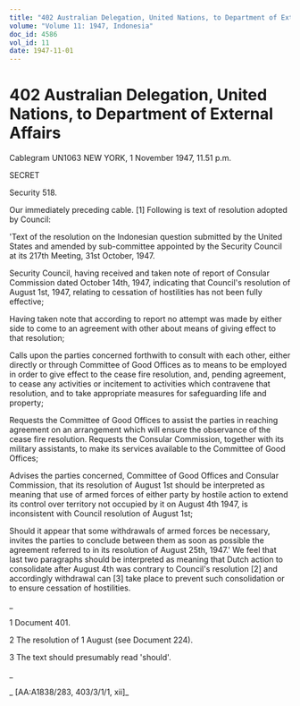 ```yaml
---
title: "402 Australian Delegation, United Nations, to Department of External Affairs"
volume: "Volume 11: 1947, Indonesia"
doc_id: 4586
vol_id: 11
date: 1947-11-01
---
```


# 402 Australian Delegation, United Nations, to Department of External Affairs

Cablegram UN1063 NEW YORK, 1 November 1947, 11.51 p.m.

SECRET

Security 518.

Our immediately preceding cable. [1] Following is text of resolution adopted by Council:

'Text of the resolution on the Indonesian question submitted by the United States and amended by sub-committee appointed by the Security Council at its 217th Meeting, 31st October, 1947.

Security Council, having received and taken note of report of Consular Commission dated October 14th, 1947, indicating that Council's resolution of August 1st, 1947, relating to cessation of hostilities has not been fully effective;

Having taken note that according to report no attempt was made by either side to come to an agreement with other about means of giving effect to that resolution;

Calls upon the parties concerned forthwith to consult with each other, either directly or through Committee of Good Offices as to means to be employed in order to give effect to the cease fire resolution, and, pending agreement, to cease any activities or incitement to activities which contravene that resolution, and to take appropriate measures for safeguarding life and property;

Requests the Committee of Good Offices to assist the parties in reaching agreement on an arrangement which will ensure the observance of the cease fire resolution. Requests the Consular Commission, together with its military assistants, to make its services available to the Committee of Good Offices;

Advises the parties concerned, Committee of Good Offices and Consular Commission, that its resolution of August 1st should be interpreted as meaning that use of armed forces of either party by hostile action to extend its control over territory not occupied by it on August 4th 1947, is inconsistent with Council resolution of August 1st;

Should it appear that some withdrawals of armed forces be necessary, invites the parties to conclude between them as soon as possible the agreement referred to in its resolution of August 25th, 1947.' We feel that last two paragraphs should be interpreted as meaning that Dutch action to consolidate after August 4th was contrary to Council's resolution [2] and accordingly withdrawal can [3] take place to prevent such consolidation or to ensure cessation of hostilities.

_

1 Document 401.

2 The resolution of 1 August (see Document 224).

3 The text should presumably read 'should'.

_

_ [AA:A1838/283, 403/3/1/1, xii]_
